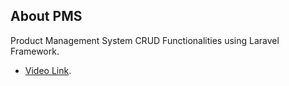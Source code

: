 ## About PMS

Product Management System CRUD Functionalities using Laravel Framework.

-   [Video Link](https://drive.google.com/file/d/1SJEJXb86SFgt4qnz9jAQqlOHOCgaFL3b/view?usp=sharing).
